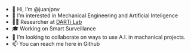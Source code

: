 - 👋 Hi, I’m @juanjpnv
- 👀 I’m interested in Mechanical Engineering and Artificial Inteligence
- 👨‍🔬 Researcher at [DARTi Lab](http://www.darti.ufma.br/)
- 🎓 Working on Smart Surveillance
- 💞️ I’m looking to collaborate on ways to use A.I. in machanical projects.
- 📫 You can reach me here in Github

<!---
juanjpnv/juanjpnv is a ✨ special ✨ repository because its `README.md` (this file) appears on your GitHub profile.
You can click the Preview link to take a look at your changes.
--->
